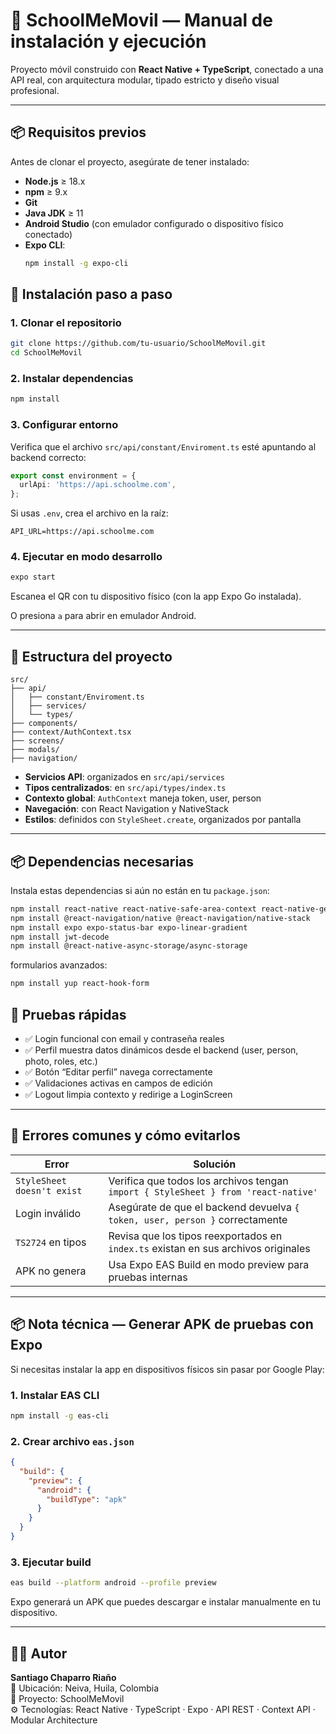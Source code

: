 # 📱 SchoolMeMovil — Manual de instalación y ejecución

Proyecto móvil construido con **React Native + TypeScript**, conectado a una API real, con arquitectura modular, tipado estricto y diseño visual profesional.

---

## 📦 Requisitos previos

Antes de clonar el proyecto, asegúrate de tener instalado:

- **Node.js** ≥ 18.x  
- **npm** ≥ 9.x  
- **Git**
- **Java JDK** ≥ 11  
- **Android Studio** (con emulador configurado o dispositivo físico conectado)
- **Expo CLI**:
  ```bash
  npm install -g expo-cli
  ```

## 🚀 Instalación paso a paso

### 1. Clonar el repositorio
```bash
git clone https://github.com/tu-usuario/SchoolMeMovil.git
cd SchoolMeMovil
```

### 2. Instalar dependencias
```bash
npm install
```

### 3. Configurar entorno
Verifica que el archivo `src/api/constant/Enviroment.ts` esté apuntando al backend correcto:

```ts
export const environment = {
  urlApi: 'https://api.schoolme.com',
};
```

Si usas `.env`, crea el archivo en la raíz:

```env
API_URL=https://api.schoolme.com
```

### 4. Ejecutar en modo desarrollo
```bash
expo start
```
Escanea el QR con tu dispositivo físico (con la app Expo Go instalada).  

O presiona `a` para abrir en emulador Android.

---

## 📁 Estructura del proyecto
```
src/
├── api/
│   ├── constant/Enviroment.ts
│   ├── services/
│   └── types/
├── components/
├── context/AuthContext.tsx
├── screens/
├── modals/
├── navigation/
```

- **Servicios API**: organizados en `src/api/services`  
- **Tipos centralizados**: en `src/api/types/index.ts`  
- **Contexto global**: `AuthContext` maneja token, user, person  
- **Navegación**: con React Navigation y NativeStack  
- **Estilos**: definidos con `StyleSheet.create`, organizados por pantalla  

---

## 📦 Dependencias necesarias
Instala estas dependencias si aún no están en tu `package.json`:

```bash
npm install react-native react-native-safe-area-context react-native-gesture-handler react-native-reanimated react-native-screens react-native-vector-icons
npm install @react-navigation/native @react-navigation/native-stack
npm install expo expo-status-bar expo-linear-gradient
npm install jwt-decode
npm install @react-native-async-storage/async-storage
```

formularios avanzados:
```bash
npm install yup react-hook-form
```


## 🧪 Pruebas rápidas
- ✅ Login funcional con email y contraseña reales  
- ✅ Perfil muestra datos dinámicos desde el backend (user, person, photo, roles, etc.)  
- ✅ Botón “Editar perfil” navega correctamente  
- ✅ Validaciones activas en campos de edición  
- ✅ Logout limpia contexto y redirige a LoginScreen  

---

## 🧯 Errores comunes y cómo evitarlos

| Error | Solución |
|-------|----------|
| `StyleSheet doesn't exist` | Verifica que todos los archivos tengan `import { StyleSheet } from 'react-native'` |
| Login inválido | Asegúrate de que el backend devuelva `{ token, user, person }` correctamente |
| `TS2724` en tipos | Revisa que los tipos reexportados en `index.ts` existan en sus archivos originales |
| APK no genera | Usa Expo EAS Build en modo preview para pruebas internas |

---

## 📦 Nota técnica — Generar APK de pruebas con Expo
Si necesitas instalar la app en dispositivos físicos sin pasar por Google Play:

### 1. Instalar EAS CLI
```bash
npm install -g eas-cli
```

### 2. Crear archivo `eas.json`
```json
{
  "build": {
    "preview": {
      "android": {
        "buildType": "apk"
      }
    }
  }
}
```

### 3. Ejecutar build
```bash
eas build --platform android --profile preview
```

Expo generará un APK que puedes descargar e instalar manualmente en tu dispositivo.

---

## 👨‍💻 Autor
**Santiago Chaparro Riaño**  
📍 Ubicación: Neiva, Huila, Colombia  
📌 Proyecto: SchoolMeMovil  
⚙️ Tecnologías: React Native · TypeScript · Expo · API REST · Context API · Modular Architecture  
